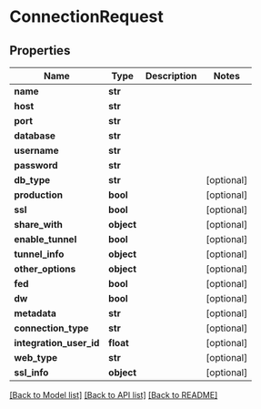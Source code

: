 # ConnectionRequest

## Properties
Name | Type | Description | Notes
------------ | ------------- | ------------- | -------------
**name** | **str** |  | 
**host** | **str** |  | 
**port** | **str** |  | 
**database** | **str** |  | 
**username** | **str** |  | 
**password** | **str** |  | 
**db_type** | **str** |  | [optional] 
**production** | **bool** |  | [optional] 
**ssl** | **bool** |  | [optional] 
**share_with** | **object** |  | [optional] 
**enable_tunnel** | **bool** |  | [optional] 
**tunnel_info** | **object** |  | [optional] 
**other_options** | **object** |  | [optional] 
**fed** | **bool** |  | [optional] 
**dw** | **bool** |  | [optional] 
**metadata** | **str** |  | [optional] 
**connection_type** | **str** |  | [optional] 
**integration_user_id** | **float** |  | [optional] 
**web_type** | **str** |  | [optional] 
**ssl_info** | **object** |  | [optional] 

[[Back to Model list]](../README.md#documentation-for-models) [[Back to API list]](../README.md#documentation-for-api-endpoints) [[Back to README]](../README.md)

